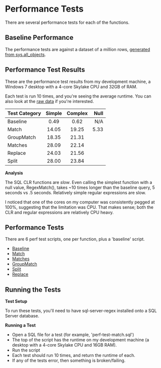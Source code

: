 # Performance Tests

There are several performance tests for each of the functions. 

## Baseline Performance

The performance tests are against a dataset of a million rows, [generated from sys.all_objects](https://sqlperformance.com/2013/01/t-sql-queries/generate-a-set-1).

## Performance Test Results

These are the performance test results from my development machine, a Windows 7 desktop with a 4-core Skylake CPU and 32GB of RAM. 

Each test is run 10 times, and you're seeing the average runtime. You can also look at the [raw data](https://docs.google.com/spreadsheets/d/11Neu6wHXZSA50S2lEt7h4koXZFPSrdnvB4CVKEmbKpw/edit?usp=sharing) if you're interested.


| Test Category | Simple | Complex | Null |
| ------------- |:------:| :------:| ----:|
| Baseline      |  0.49  | 0.62    | N/A  |
| Match         | 14.05  | 19.25   | 5.33 |
| GroupMatch    | 18.35  | 21.31   |  |
| Matches       | 28.09  | 22.14   |  |
| Replace       | 24.03  | 21.56   |  |
| Split         | 28.00  | 23.84   |  |

**Analysis**

The SQL CLR functions are *slow*. Even calling the simplest function with a null value, RegexMatch(), takes ~10 times longer than the baseline query, 5 seconds vs .5 seconds. Relatively simple regular expressions are slow.

I noticed that one of the cores on my computer was consistently pegged at 100%, suggesting that the limitation was CPU. That makes sense; both the CLR and regular expressions are relatively CPU heavy.

## Performance Tests

There are 6 perf test scripts, one per function, plus a 'baseline' script.


* [Baseline](/test/perf-test-baseline.sql)
* [Match](/test/perf-test-match.sql)
* [Matches](/test/perf-test-matches.sql)
* [GroupMatch](/test/perf-test-groupmatch.sql)
* [Split](/test/perf-test-split.sql)
* [Replace](/test/perf-test-replace.sql)


## Running the Tests

**Test Setup**

To run these tests, you'll need to have sql-server-regex installed onto a SQL Server database.

**Running a Test**

* Open a SQL file for a test (for example, 'perf-test-match.sql')
* The top of the script has the runtime on my development machine (a desktop with a 4-core Skylake CPU and 16GB RAM). 
* Run the script
* Each test should run 10 times, and return the runtime of each.
* If any of the tests error, then something is broken/failing.